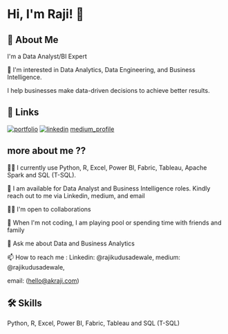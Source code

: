 # Hi, I'm Raji! 👋

## 🚀 About Me
I'm a Data Analyst/BI Expert

👀 I'm interested in Data Analytics, Data Engineering, and Business Intelligence.

I help businesses make data-driven decisions to achieve better results.

## 🔗 Links
[![portfolio](https://img.shields.io/badge/my_portfolio-000?style=for-the-badge&logo=ko-fi&logoColor=white)](https://akraji.com/)
[![linkedin](https://img.shields.io/badge/linkedin-0A66C2?style=for-the-badge&logo=linkedin&logoColor=white)](https://www.linkedin.com/in/kudus-adewale-raji-65a400134/)
[medium_profile](https://medium.com/@rajikudusadewale)


## more about me ??
👩‍💻 I currently use Python, R, Excel, Power BI, Fabric, Tableau, Apache Spark and SQL (T-SQL).

💞️ I am available for Data Analyst and Business Intelligence roles. Kindly reach out to me via Linkedin, medium, and email

👯‍♀️ I'm open to collaborations

🎥 When I'm not coding, I am playing pool or spending time with friends and family 

💬 Ask me about Data and Business Analytics 

📫 How to reach me : Linkedin: @rajikudusadewale, medium: @rajikudusadewale, 

email: (hello@akraji.com)

## 🛠 Skills
Python, R, Excel, Power BI, Fabric, Tableau and SQL (T-SQL)

